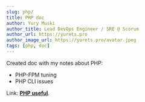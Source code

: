 ```yaml
---
slug: php/
title: PHP doc
author: Yury Muski
author_title: Lead DevOps Engineer / SRE @ Scorum
author_url: https://yurets.pro
author_image_url: https://yurets.pro/avatar.jpeg
tags: [php, doc]
---
```


Created doc with my notes about PHP:
- PHP-FPM tuning
- PHP CLI issues

Link: [**PHP useful**](/docs/php/).
